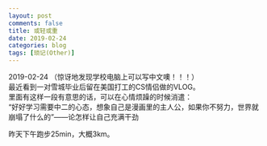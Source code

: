 ```yaml
---
layout: post
comments: false
title: 或轻或重
date: 2019-02-24
categories: blog
tags: [琐记(Other)]
---
```

2019-02-24
（惊讶地发现学校电脑上可以写中文噢！！！）  
最近看到一对雪城毕业后留在美国打工的CS情侣做的VLOG。  
里面有这样一段有意思的话，可以在心情烦躁的时候消遣：  
“好好学习需要中二的心态，想象自己是漫画里的主人公，如果你不努力，世界就崩塌了什么的”——论怎样让自己充满干劲  

昨天下午跑步25min，大概3km。
